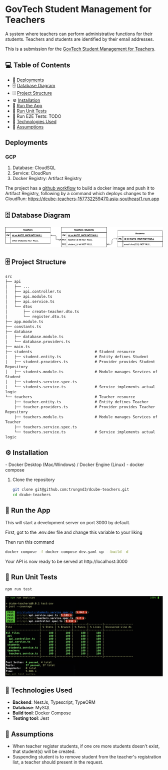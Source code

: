 # GovTech Student Management for Teachers

A system where teachers can perform administrative functions for their students. Teachers and students are identified by their email addresses.

This is a submission for the [GovTech Student Management for Teachers](https://gist.github.com/d3hiring/4d1415d445033d316c36a56f0953f4ef).

## 💻 Table of Contents

- 🔗 [Deployments](#deployments)
- 🗄️ [Database Diagram](#database-diagram)
- 🗄️ [Project Structure](#project-structure)
- ⚙️ [Installation](#installation)
- 🚄 [Run the App](#run-the-app)
- 🧪 [Run Unit Tests](#run-unit-tests)
- 🧪 Run E2E Tests: TODO
- 🧱 [Technologies Used](#technologies-used)
- 📝 [Assumptions](#assumptions)

<h2 id="deployments">Deployments</h2>

### GCP
1. Database: CloudSQL
2. Service: CloudRun
3. Docker Registry: Artifact Registry

The project has a [github workflow](.github/workflows/deploy.yaml) to build a docker image and push it to Artifact Registry, following by a command which deploys changes to the CloudRun:
https://dcube-teachers-157732259470.asia-southeast1.run.app

<h2 id="database-diagram">🗄️ Database Diagram</h2>

![database diagram](./snapshots/database.png)

<h2 id="project-structure">🗄️ Project Structure</h2>

```
src
├── api
│   ├── ...
│   ├── api.controller.ts
│   ├── api.module.ts
│   ├── api.service.ts
│   └── dtos
│       ├── create-teacher.dto.ts
│       └── register.dto.ts
├── app.module.ts
├── constants.ts
├── database
│   ├── database.module.ts
│   └── database.providers.ts
├── main.ts
├── students                            # Student resource
│   ├── student.entity.ts               # Entity defines Student
│   ├── student.providers.ts            # Provider provides Student Repository
│   ├── students.module.ts              # Module manages Services of Student
│   ├── students.service.spec.ts
│   └── students.service.ts             # Service implements actual logic
└── teachers                            # Teacher resource
    ├── teacher.entity.ts               # Entity defines Teacher
    ├── teacher.providers.ts            # Provider provides Teacher Repository
    ├── teachers.module.ts              # Module manages Services of Teacher
    ├── teachers.service.spec.ts
    └── teachers.service.ts             # Service implements actual logic
```

<h2 id="installation">⚙️ Installation</h2>
- Docker Desktop (Mac/Windows) / Docker Engine (Linux)
- docker compose

1. Clone the repository

   ```bash
   git clone git@github.com:trungnd3/dcube-teachers.git
   cd dcube-teachers
   ```

<h2 id="run-the-app">🚄 Run the App</h2>

This will start a development server on port 3000 by default.

First, got to the .env.dev file and change this variable to your liking

Then run this command

```bash
docker compose -f docker-compose-dev.yaml up --build -d
```

Your API is now ready to be served at http://localhost:3000

<h2 id="run-unit-tests">🧪 Run Unit Tests</h2>

```bash
npm run test
```

![test coverage](./snapshots/coverage.png)

<h2 id="technologies-used">🧱 Technologies Used</h2>

- **Backend**: NestJs, Typescript, TypeORM
- **Database**: MySQL
- **Build tool**: Docker Compose
- **Testing tool**: Jest

<h2 id="assumptions">📝 Assumptions</h2>

- When teacher register students, if one ore more students doesn't exist, that student(s) will be created.
- Suspending student is to remove student from the teacher's registration list, a teacher should present in the request.
